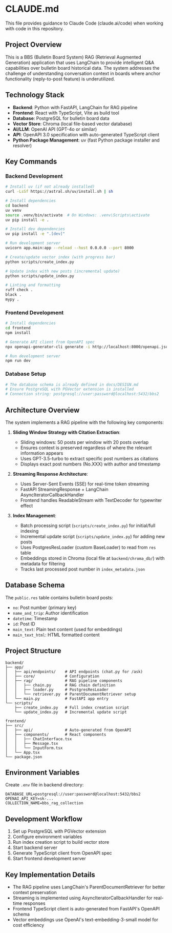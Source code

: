 # CLAUDE.md

This file provides guidance to Claude Code (claude.ai/code) when working with code in this repository.

## Project Overview

This is a BBS (Bulletin Board System) RAG (Retrieval Augmented Generation) application that uses LangChain to provide intelligent Q&A capabilities over bulletin board historical data. The system addresses the challenge of understanding conversation context in boards where anchor functionality (reply-to-post feature) is underutilized.

## Technology Stack

- **Backend**: Python with FastAPI, LangChain for RAG pipeline
- **Frontend**: React with TypeScript, Vite as build tool
- **Database**: PostgreSQL for bulletin board data
- **Vector Store**: Chroma (local file-based vector database)
- **AI/LLM**: OpenAI API (GPT-4o or similar)
- **API**: OpenAPI 3.0 specification with auto-generated TypeScript client
- **Python Package Management**: uv (fast Python package installer and resolver)

## Key Commands

### Backend Development
```bash
# Install uv (if not already installed)
curl -LsSf https://astral.sh/uv/install.sh | sh

# Install dependencies
cd backend
uv venv
source .venv/bin/activate  # On Windows: .venv\Scripts\activate
uv pip install -e .

# Install dev dependencies
uv pip install -e ".[dev]"

# Run development server
uvicorn app.main:app --reload --host 0.0.0.0 --port 8000

# Create/update vector index (with progress bar)
python scripts/create_index.py

# Update index with new posts (incremental update)
python scripts/update_index.py

# Linting and formatting
ruff check .
black .
mypy .
```

### Frontend Development
```bash
# Install dependencies
cd frontend
npm install

# Generate API client from OpenAPI spec
npx openapi-generator-cli generate -i http://localhost:8000/openapi.json -g typescript-fetch -o src/api

# Run development server
npm run dev
```

### Database Setup
```bash
# The database schema is already defined in docs/DESIGN.md
# Ensure PostgreSQL with PGVector extension is installed
# Connection string: postgresql://user:password@localhost:5432/bbs2
```

## Architecture Overview

The system implements a RAG pipeline with the following key components:

1. **Sliding Window Strategy with Citation Extraction**: 
   - Sliding windows: 50 posts per window with 20 posts overlap
   - Ensures context is preserved regardless of where the relevant information appears
   - Uses GPT-3.5-turbo to extract specific post numbers as citations
   - Displays exact post numbers (No.XXX) with author and timestamp

2. **Streaming Response Architecture**:
   - Uses Server-Sent Events (SSE) for real-time token streaming
   - FastAPI StreamingResponse + LangChain AsyncIteratorCallbackHandler
   - Frontend handles ReadableStream with TextDecoder for typewriter effect

3. **Index Management**:
   - Batch processing script (`scripts/create_index.py`) for initial/full indexing
   - Incremental update script (`scripts/update_index.py`) for adding new posts
   - Uses PostgresResLoader (custom BaseLoader) to read from `res` table
   - Embeddings stored in Chroma (local file at `backend/chroma_db/`) with metadata for filtering
   - Tracks last processed post number in `index_metadata.json`

## Database Schema

The `public.res` table contains bulletin board posts:
- `no`: Post number (primary key)
- `name_and_trip`: Author identification
- `datetime`: Timestamp
- `id`: Post ID
- `main_text`: Plain text content (used for embeddings)
- `main_text_html`: HTML formatted content

## Project Structure

```
backend/
├── app/
│   ├── api/endpoints/    # API endpoints (chat.py for /ask)
│   ├── core/             # Configuration
│   ├── rag/              # RAG pipeline components
│   │   ├── chain.py      # RAG chain definition
│   │   ├── loader.py     # PostgresResLoader
│   │   └── retriever.py  # ParentDocumentRetriever setup
│   └── main.py           # FastAPI app entry
└── scripts/
    ├── create_index.py   # Full index creation script
    └── update_index.py   # Incremental update script

frontend/
├── src/
│   ├── api/              # Auto-generated from OpenAPI
│   ├── components/       # React components
│   │   ├── ChatInterface.tsx
│   │   ├── Message.tsx
│   │   └── InputForm.tsx
│   └── App.tsx
└── package.json
```

## Environment Variables

Create `.env` file in backend directory:
```
DATABASE_URL=postgresql://user:password@localhost:5432/bbs2
OPENAI_API_KEY=sk-...
COLLECTION_NAME=bbs_rag_collection
```

## Development Workflow

1. Set up PostgreSQL with PGVector extension
2. Configure environment variables
3. Run index creation script to build vector store
4. Start backend server
5. Generate TypeScript client from OpenAPI spec
6. Start frontend development server

## Key Implementation Details

- The RAG pipeline uses LangChain's ParentDocumentRetriever for better context preservation
- Streaming is implemented using AsyncIteratorCallbackHandler for real-time responses
- Frontend TypeScript client is auto-generated from FastAPI's OpenAPI schema
- Vector embeddings use OpenAI's text-embedding-3-small model for cost efficiency
